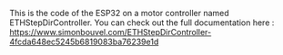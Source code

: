 This is the code of the ESP32 on a motor controller named ETHStepDirController.
You can check out the full documentation here : https://www.simonbouvel.com/ETHStepDirController-4fcda648ec5245b6819083ba76239e1d
